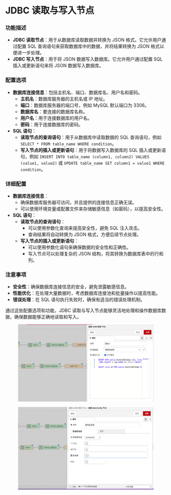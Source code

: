 # JDBC 读取与写入节点

### **功能描述**

* **JDBC 读取节点**：用于从数据库读取数据并转换为 JSON 格式。它允许用户通过配置 SQL 查询语句来获取数据库中的数据，并将结果转换为 JSON 格式以便进一步处理。
* **JDBC 写入节点**：用于将 JSON 数据写入数据库。它允许用户通过配置 SQL 插入或更新语句来将 JSON 数据写入数据库。

### **配置选项**

* **数据库连接信息**：包括主机名、端口、数据库名、用户名和密码。
  * **主机名**：数据库服务器的主机名或 IP 地址。
  * **端口**：数据库服务器的端口号，例如 MySQL 默认端口为 3306。
  * **数据库名**：要连接的数据库名称。
  * **用户名**：用于连接数据库的用户名。
  * **密码**：用于连接数据库的密码。
* **SQL 语句**：
  * **读取节点的查询语句**：用于从数据库中读取数据的 SQL 查询语句，例如 `SELECT * FROM table_name WHERE condition`。
  * **写入节点的插入或更新语句**：用于将数据写入数据库的 SQL 插入或更新语句，例如 `INSERT INTO table_name (column1, column2) VALUES (value1, value2)` 或 `UPDATE table_name SET column1 = value1 WHERE condition`。

### **详细配置**

* **数据库连接信息**：
  * 确保数据库服务器可访问，并且提供的连接信息正确无误。
  * 可以使用环境变量或配置文件来存储敏感信息（如密码），以提高安全性。
* **SQL 语句**：
  * **读取节点的查询语句**：
    * 可以使用参数化查询来提高安全性，避免 SQL 注入攻击。
    * 查询结果将自动转换为 JSON 格式，方便后续节点处理。
  * **写入节点的插入或更新语句**：
    * 可以使用参数化语句来确保数据的安全性和正确性。
    * 写入节点可以处理复杂的 JSON 结构，将其转换为数据库表中的行和列。

### **注意事项**

* **安全性**：确保数据库连接信息的安全，避免泄露敏感信息。
* **性能优化**：在处理大量数据时，考虑数据库连接池和批量操作以提高性能。
* **错误处理**：在 SQL 语句执行失败时，确保有适当的错误处理机制。

通过这些配置选项和功能，JDBC 读取与写入节点能够灵活地处理和操作数据库数据，确保数据能够正确地读取和写入。

<figure><img src="../.gitbook/assets/jdbc数据库.png" alt=""><figcaption></figcaption></figure>

<figure><img src="../.gitbook/assets/jdbc数据库密码编辑.png" alt=""><figcaption></figcaption></figure>
